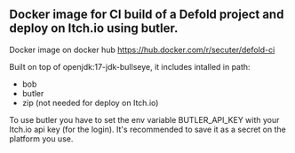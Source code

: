 ## Docker image for CI build of a Defold project and deploy on Itch.io using butler.

Docker image on docker hub
https://hub.docker.com/r/secuter/defold-ci

Built on top of openjdk:17-jdk-bullseye, it includes intalled in path:
- bob
- butler
- zip (not needed for deploy on Itch.io)

To use butler you have to set the env variable BUTLER_API_KEY with your Itch.io api key (for the login).
It's recommended to save it as a secret on the platform you use.
